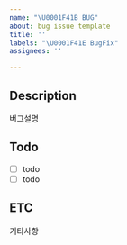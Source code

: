 ```yaml
---
name: "\U0001F41B BUG"
about: bug issue template
title: ''
labels: "\U0001F41E BugFix"
assignees: ''

---
```


## Description
버그설명

## Todo
- [ ] todo
- [ ] todo

## ETC
기타사항
